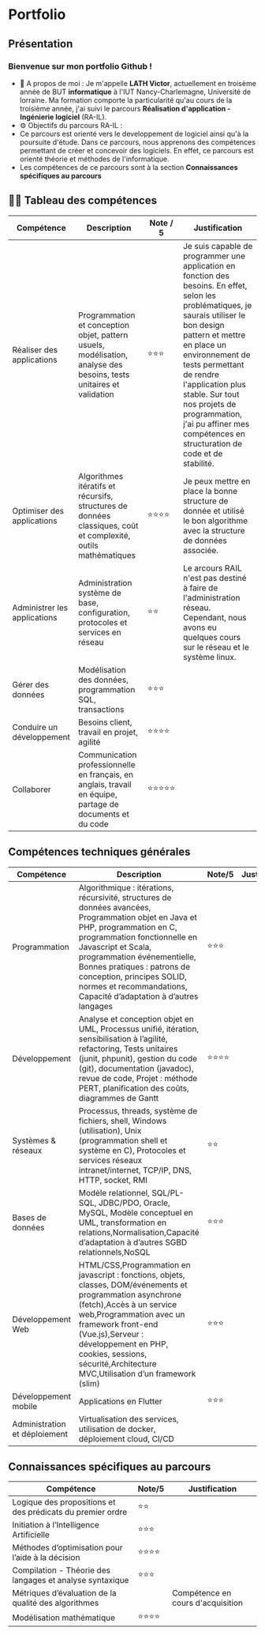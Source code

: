# Portfolio

## Présentation

### Bienvenue sur mon portfolio Github !

- 💬 A propos de moi : Je m'appelle **LATH Victor**, actuellement en troisème année de BUT **informatique** à l'IUT Nancy-Charlemagne, Université de lorraine. Ma formation
comporte la particularité qu'au cours de la troisième année, j'ai suivi le parcours **Réalisation d'application - Ingénierie logiciel** (RA-IL).
- ⚙️ Objectifs du parcours RA-IL :
- Ce parcours est orienté vers le developpement de logiciel ainsi qu'à la poursuite d'étude. Dans ce parcours, nous apprenons des compétences permettant de créer et concevoir des logiciels. En effet, ce parcours est orienté théorie et méthodes de l'informatique.
- Les compétences de ce parcours sont à la section **Connaissances spécifiques au parcours**
  

## 👨‍💻 Tableau des compétences

| Compétence                   | Description                                                                                                         | Note / 5 | Justification |
| ---------------------------- | ------------------------------------------------------------------------------------------------------------------- | ---- | ------------- |
| Réaliser des applications    | Programmation et conception objet, pattern usuels, modélisation, analyse des besoins, tests unitaires et validation | ⭐⭐⭐     |Je suis capable de programmer une application en fonction des besoins. En effet, selon les problématiques, je saurais utiliser le bon design pattern et mettre en place un environnement de tests permettant de rendre l'application plus stable. Sur tout nos projets de programmation, j'ai pu affiner mes compétences en structuration de code et de stabilité.                |
| Optimiser des applications   | Algorithmes itératifs et récursifs, structures de données classiques, coût et complexité, outils mathématiques      |   ⭐⭐⭐⭐   |Je peux mettre en place la bonne structure de donnée et utilisé le bon algorithme avec la structure de données associée.              |
| Administrer les applications | Administration système de base, configuration, protocoles et services en réseau                                     |  ⭐⭐   | Le arcours RAIL n'est pas destiné à faire de l'administration réseau. Cependant, nous avons eu quelques cours sur le réseau et le système linux.               |
| Gérer des données            | Modélisation des données, programmation SQL, transactions                                                           |  ⭐⭐⭐    |               |
| Conduire un développement    | Besoins client, travail en projet, agilité                                                                          |    ⭐⭐⭐⭐ |               |
| Collaborer                   | Communication professionnelle en français, en anglais, travail en équipe, partage de documents et du code           |   ⭐⭐⭐⭐⭐   |               |


## Compétences techniques générales

| Compétence                    | Description                                                                                                                                                                                                                                                                                                                                        | Note/5 | Justification |
| ----------------------------- | -------------------------------------------------------------------------------------------------------------------------------------------------------------------------------------------------------------------------------------------------------------------------------------------------------------------------------------------------- | ---- | ------------- |
| Programmation                 | Algorithmique : itérations, récursivité, structures de données avancées, Programmation objet en Java et PHP, programmation en C, programmation fonctionnelle en Javascript et Scala, programmation événementielle, Bonnes pratiques : patrons de conception, principes SOLID, normes et recommandations, Capacité d’adaptation à d’autres langages |     ⭐⭐⭐ |               |
| Développement                 | Analyse et conception objet en UML, Processus unifié, itération, sensibilisation à l’agilité, refactoring, Tests unitaires (junit, phpunit), gestion du code (git), documentation (javadoc), revue de code, Projet : méthode PERT, planification des coûts, diagrammes de Gantt                                                                    |  ⭐⭐⭐⭐    |               |
| Systèmes & réseaux            | Processus, threads, système de fichiers, shell, Windows (utilisation), Unix (programmation shell et système en C), Protocoles et services réseaux intranet/internet, TCP/IP, DNS, HTTP, socket, RMI                                                                                                                                                |   ⭐⭐   |               |
| Bases de données              | Modèle relationnel, SQL/PL-SQL, JDBC/PDO, Oracle, MySQL, Modèle conceptuel en UML, transformation en relations,Normalisation,Capacité d’adaptation à d’autres SGBD relationnels,NoSQL                                                                                                                                                              |  ⭐⭐⭐    |               |
| Développement Web             | HTML/CSS,Programmation en javascript : fonctions, objets, classes, DOM/événements et programmation asynchrone (fetch),Accès à un service web,Programmation avec un framework front-end (Vue.js),Serveur : développement en PHP, cookies, sessions, sécurité,Architecture MVC,Utilisation d’un framework (slim)                                     |    ⭐⭐⭐  |               |
| Développement mobile          | Applications en Flutter                                                                                                                                                                                                                                                                                                                            |   ⭐⭐⭐   |               |
| Administration et déploiement | Virtualisation des services, utilisation de docker, déploiement cloud, CI/CD                                                                                                                                                                                                                                                                       |      |               |

## Connaissances spécifiques au parcours

| Compétence                                                 | Note/5 | Justification |
| ---------------------------------------------------------- | ---- | ------------- |
| Logique des propositions et des prédicats du premier ordre |   ⭐⭐   |               |
| Initiation à l’Intelligence Artificielle                   |  ⭐⭐⭐    |               |
| Méthodes d’optimisation pour l’aide à la décision          |    ⭐⭐⭐⭐  |               |
| Compilation - Théorie des langages et analyse syntaxique   |   ⭐⭐⭐   |               |
| Métriques d’évaluation de la qualité des algorithmes       |      |   Compétence en cours d'acquisition            |
| Modélisation mathématique                                  |  ⭐⭐⭐⭐    |               |


<!-- 
**victorLath/victorLath** is a ✨ _special_ ✨ repository because its `README.md` (this file) appears on your GitHub profile.

Here are some ideas to get you started:

- 🔭 I’m currently working on ...
- 🌱 I’m currently learning ...
- 👯 I’m looking to collaborate on ...
- 🤔 I’m looking for help with ...
- 💬 Ask me about ...
- 📫 How to reach me: ...
- 😄 Pronouns: ...
- ⚡ Fun fact: ...
 -->
